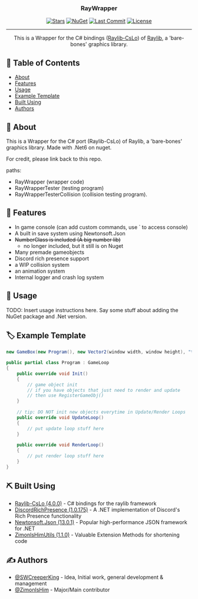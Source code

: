 <h3 align="center">RayWrapper</h3>

<div align="center">

  [![Stars](https://img.shields.io/github/stars/SWCreeperKing/RayWrapper)](https://github.com/SWCreeperKing/RayWrapper/stargazers)
  [![NuGet](https://img.shields.io/nuget/dt/RayWrapper)](https://www.nuget.org/packages/RayWrapper/)
  [![Last Commit](https://img.shields.io/github/last-commit/SWCreeperKing/RayWrapper)](https://github.com/SWCreeperKing/RayWrapper/commits/development)
  [![License](https://img.shields.io/github/license/SWCreeperKing/RayWrapper)](/LICENSE)

</div>

---

<p align="center"> This is a Wrapper for the C# bindings (<a href="https://github.com/NotNotTech/Raylib-CsLo">Raylib-CsLo</a>) of <a href="https://github.com/raysan5/raylib">Raylib</a>, a 'bare-bones' graphics library.
    <br> 
</p>

## 📝 Table of Contents
- [About](#about)
- [Features](#features)
- [Usage](#usage)
- [Example Template](#example_template)
- [Built Using](#built_using)
- [Authors](#authors)

## 🧐 About <a name = "about"></a>
This is a Wrapper for the C# port (Raylib-CsLo) of Raylib, a 'bare-bones' graphics library.
Made with .Net6 on nuget.

For credit, please link back to this repo.

paths:
- RayWrapper (wrapper code)
- RayWrapperTester (testing program)
- RayWrapperTesterCollision (collision testing program).

## 🎁 Features <a name="features"></a>
- In game console (can add custom commands, use ` to access console)
- A built in save system using Newtonsoft.Json
- ~~NumberClass is included (A big number lib)~~
  - no longer included, but it still is on Nuget
- Many premade gameobjects
- Discord rich presence support
- a WIP collision system
- an animation system
- Internal logger and crash log system

## 🎈 Usage <a name="usage"></a>
TODO: Insert usage instructions here. Say some stuff about adding the NuGet package and .Net version.


## 🏷️ Example Template <a name="example_template"></a>
```C#
new GameBox(new Program(), new Vector2(window width, window height), "title");

public partial class Program : GameLoop 
{
    public override void Init() 
    {
        // game object init
        // if you have objects that just need to render and update
        // then use RegisterGameObj()
    }
    
    // tip: DO NOT init new objects everytime in Update/Render Loops
    public override void UpdateLoop()
    {
        // put update loop stuff here
    }
    
    public override void RenderLoop()
    {
        // put render loop stuff here
    }
}
```


## ⛏️ Built Using <a name = "built_using"></a>
- [Raylib-CsLo (4.0.0)](https://www.nuget.org/packages/Raylib-CsLo/) - C# bindings for the raylib framework
- [DiscordRichPresence (1.0.175)](https://www.nuget.org/packages/DiscordRichPresence/) - A .NET implementation of Discord's Rich Presence functionality
- [Newtonsoft.Json (13.0.1)](https://www.nuget.org/packages/Newtonsoft.Json/) - Popular high-performance JSON framework for .NET
- [ZimonIsHimUtils (1.1.0)](https://www.nuget.org/packages/ZimonIsHimUtils/) - Valuable Extension Methods for shortening code

## ✍️ Authors <a name = "authors"></a>
- [@SWCreeperKing](https://github.com/SWCreeperKing) - Idea, Initial work, general development & management
- [@ZimonIsHim](https://github.com/ZimonIsHim) - Major/Main contributor
